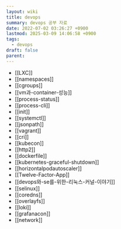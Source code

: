 ```yaml
---
layout: wiki
title: devops
summary: devops 공부 자료
date: 2022-07-02 03:26:27 +0900
lastmod: 2025-03-09 14:06:58 +0900
tags:
  - devops
draft: false
parent: 
---
```


- [[LXC]]
- [[namespaces]]
- [[cgroups]]
- [[vm과-container-성능]]
- [[process-status]]
- [[process-cli]]
- [[init]]
- [[systemctl]]
- [[jsonpath]]
- [[vagrant]]
- [[cri]]
- [[kubecon]]
- [[http2]]
- [[dockerfile]]
- [[kubernetes-graceful-shutdown]]
- [[horizontalpodautoscaler]]
- [[Twelve-Factor-App]]
- [[devops와-se를-위한-리눅스-커널-이야기]]
- [[selinux]]
- [[coredns]]
- [[overlayfs]]
- [[loki]]
- [[grafanacon]]
- [[network]]